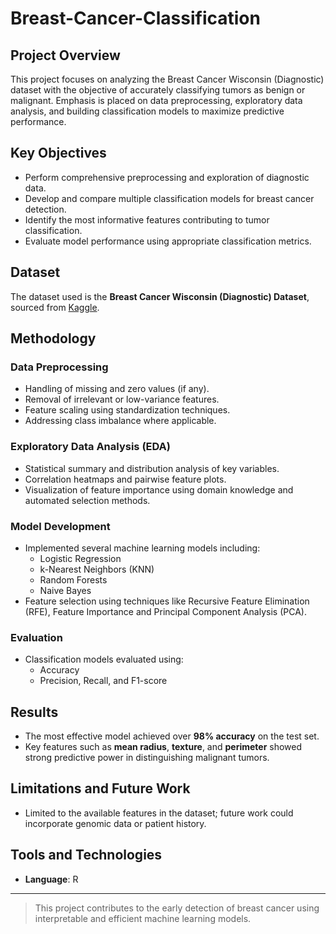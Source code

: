 # Breast-Cancer-Classification

## Project Overview
This project focuses on analyzing the Breast Cancer Wisconsin (Diagnostic) dataset with the objective of accurately classifying tumors as benign or malignant. Emphasis is placed on data preprocessing, exploratory data analysis, and building classification models to maximize predictive performance.

## Key Objectives
- Perform comprehensive preprocessing and exploration of diagnostic data.
- Develop and compare multiple classification models for breast cancer detection.
- Identify the most informative features contributing to tumor classification.
- Evaluate model performance using appropriate classification metrics.

## Dataset
The dataset used is the **Breast Cancer Wisconsin (Diagnostic) Dataset**, sourced from [Kaggle](https://www.kaggle.com/code/hsniyesakmak/breast-cancer-wisconsin-diagnostic/data?select=data.csv).

## Methodology

### Data Preprocessing
- Handling of missing and zero values (if any).
- Removal of irrelevant or low-variance features.
- Feature scaling using standardization techniques.
- Addressing class imbalance where applicable.

### Exploratory Data Analysis (EDA)
- Statistical summary and distribution analysis of key variables.
- Correlation heatmaps and pairwise feature plots.
- Visualization of feature importance using domain knowledge and automated selection methods.

### Model Development
- Implemented several machine learning models including:
  - Logistic Regression
  - k-Nearest Neighbors (KNN)
  - Random Forests
  - Naive Bayes
- Feature selection using techniques like Recursive Feature Elimination (RFE), Feature Importance and Principal Component Analysis (PCA).

### Evaluation
- Classification models evaluated using:
  - Accuracy
  - Precision, Recall, and F1-score

## Results
- The most effective model achieved over **98% accuracy** on the test set.
- Key features such as **mean radius**, **texture**, and **perimeter** showed strong predictive power in distinguishing malignant tumors.

## Limitations and Future Work
- Limited to the available features in the dataset; future work could incorporate genomic data or patient history.

## Tools and Technologies
- **Language**: R

---

> This project contributes to the early detection of breast cancer using interpretable and efficient machine learning models.
